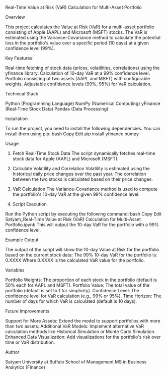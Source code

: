 Real-Time Value at Risk (VaR) Calculation for Multi-Asset Portfolio

Overview

This project calculates the Value at Risk (VaR) for a multi-asset portfolio consisting of Apple (AAPL) and Microsoft (MSFT) stocks. The VaR is estimated using the Variance-Covariance method to calculate the potential loss in the portfolio's value over a specific period (10 days) at a given confidence level (99%).

Key Features:

Real-time fetching of stock data (prices, volatilities, correlations) using the yfinance library.
Calculation of 10-day VaR at a 99% confidence level.
Portfolio consisting of two assets (AAPL and MSFT) with configurable weights.
Adjustable confidence levels (99%, 95%) for VaR calculation.

Technical Stack

Python (Programming Language)
NumPy (Numerical Computing)
yFinance (Real-Time Stock Data)
Pandas (Data Processing)

Installation

To run the project, you need to install the following dependencies. You can install them using pip:
bash
Copy
Edit
pip install yfinance numpy

Usage

1. Fetch Real-Time Stock Data
The script dynamically fetches real-time stock data for Apple (AAPL) and Microsoft (MSFT).

2. Calculate Volatility and Correlation
Volatility is estimated using the historical daily price changes over the past year. The correlation between the two stocks is calculated based on their price changes.

3. VaR Calculation
The Variance-Covariance method is used to compute the portfolio's 10-day VaR at the given 99% confidence level.

4. Script Execution

Run the Python script by executing the following command:
bash
Copy
Edit
Satyam_Real-Time Value at Risk (VaR) Calculation for Multi-Asset Portfolio.ipynb
This will output the 10-day VaR for the portfolio with a 99% confidence level.

Example Output

The output of the script will show the 10-day Value at Risk for the portfolio based on the current stock data:
The 99% 10-day VaR for the portfolio is: 0.XXXX
Where 0.XXXX is the calculated VaR value for the portfolio.

Variables

Portfolio Weights: The proportion of each stock in the portfolio (default is 50% each for AAPL and MSFT).
Portfolio Value: The total value of the portfolio (default is set to 1 for simplicity).
Confidence Level: The confidence level for VaR calculation (e.g., 99% or 95%).
Time Horizon: The number of days for which VaR is calculated (default is 10 days).

Future Improvements

Support for More Assets: Extend the model to support portfolios with more than two assets.
Additional VaR Models: Implement alternative VaR calculation methods like Historical Simulation or Monte Carlo Simulation.
Enhanced Data Visualization: Add visualizations for the portfolio's risk over time or VaR distribution.

Author

Satyam
University at Buffalo School of Management
MS in Business Analytics (Finance)



